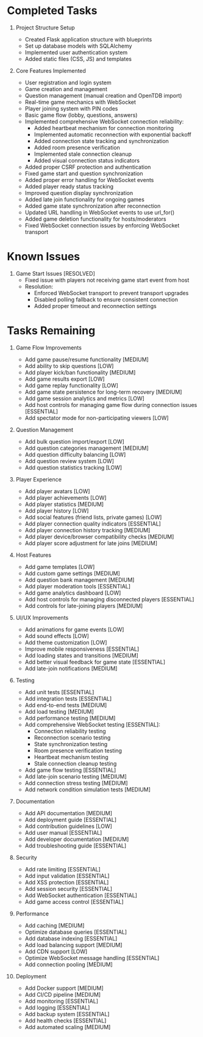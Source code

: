 # Completed Tasks

1. Project Structure Setup
   - Created Flask application structure with blueprints
   - Set up database models with SQLAlchemy
   - Implemented user authentication system
   - Added static files (CSS, JS) and templates

2. Core Features Implemented
   - User registration and login system
   - Game creation and management
   - Question management (manual creation and OpenTDB import)
   - Real-time game mechanics with WebSocket
   - Player joining system with PIN codes
   - Basic game flow (lobby, questions, answers)
   - Implemented comprehensive WebSocket connection reliability:
     - Added heartbeat mechanism for connection monitoring
     - Implemented automatic reconnection with exponential backoff
     - Added connection state tracking and synchronization
     - Added room presence verification
     - Implemented stale connection cleanup
     - Added visual connection status indicators
   - Added proper CSRF protection and authentication
   - Fixed game start and question synchronization
   - Added proper error handling for WebSocket events
   - Added player ready status tracking
   - Improved question display synchronization
   - Added late join functionality for ongoing games
   - Added game state synchronization after reconnection
   - Updated URL handling in WebSocket events to use url_for()
   - Added game deletion functionality for hosts/moderators
   - Fixed WebSocket connection issues by enforcing WebSocket transport

# Known Issues

1. Game Start Issues [RESOLVED]
   - Fixed issue with players not receiving game start event from host
   - Resolution:
     - Enforced WebSocket transport to prevent transport upgrades
     - Disabled polling fallback to ensure consistent connection
     - Added proper timeout and reconnection settings

# Tasks Remaining

1. Game Flow Improvements
   - Add game pause/resume functionality [MEDIUM]
   - Add ability to skip questions [LOW]
   - Add player kick/ban functionality [MEDIUM]
   - Add game results export [LOW]
   - Add game replay functionality [LOW]
   - Add game state persistence for long-term recovery [MEDIUM]
   - Add game session analytics and metrics [LOW]
   - Add host controls for managing game flow during connection issues [ESSENTIAL]
   - Add spectator mode for non-participating viewers [LOW]

2. Question Management
   - Add bulk question import/export [LOW]
   - Add question categories management [MEDIUM]
   - Add question difficulty balancing [LOW]
   - Add question review system [LOW]
   - Add question statistics tracking [LOW]

3. Player Experience
   - Add player avatars [LOW]
   - Add player achievements [LOW]
   - Add player statistics [MEDIUM]
   - Add player history [LOW]
   - Add social features (friend lists, private games) [LOW]
   - Add player connection quality indicators [ESSENTIAL]
   - Add player connection history tracking [MEDIUM]
   - Add player device/browser compatibility checks [MEDIUM]
   - Add player score adjustment for late joins [MEDIUM]

4. Host Features
   - Add game templates [LOW]
   - Add custom game settings [MEDIUM]
   - Add question bank management [MEDIUM]
   - Add player moderation tools [ESSENTIAL]
   - Add game analytics dashboard [LOW]
   - Add host controls for managing disconnected players [ESSENTIAL]
   - Add controls for late-joining players [MEDIUM]

5. UI/UX Improvements
   - Add animations for game events [LOW]
   - Add sound effects [LOW]
   - Add theme customization [LOW]
   - Improve mobile responsiveness [ESSENTIAL]
   - Add loading states and transitions [MEDIUM]
   - Add better visual feedback for game state [ESSENTIAL]
   - Add late-join notifications [MEDIUM]

6. Testing
   - Add unit tests [ESSENTIAL]
   - Add integration tests [ESSENTIAL]
   - Add end-to-end tests [MEDIUM]
   - Add load testing [MEDIUM]
   - Add performance testing [MEDIUM]
   - Add comprehensive WebSocket testing [ESSENTIAL]:
     - Connection reliability testing
     - Reconnection scenario testing
     - State synchronization testing
     - Room presence verification testing
     - Heartbeat mechanism testing
     - Stale connection cleanup testing
   - Add game flow testing [ESSENTIAL]
   - Add late-join scenario testing [MEDIUM]
   - Add connection stress testing [MEDIUM]
   - Add network condition simulation tests [MEDIUM]

7. Documentation
   - Add API documentation [MEDIUM]
   - Add deployment guide [ESSENTIAL]
   - Add contribution guidelines [LOW]
   - Add user manual [ESSENTIAL]
   - Add developer documentation [MEDIUM]
   - Add troubleshooting guide [ESSENTIAL]

8. Security
   - Add rate limiting [ESSENTIAL]
   - Add input validation [ESSENTIAL]
   - Add XSS protection [ESSENTIAL]
   - Add session security [ESSENTIAL]
   - Add WebSocket authentication [ESSENTIAL]
   - Add game access control [ESSENTIAL]

9. Performance
   - Add caching [MEDIUM]
   - Optimize database queries [ESSENTIAL]
   - Add database indexing [ESSENTIAL]
   - Add load balancing support [MEDIUM]
   - Add CDN support [LOW]
   - Optimize WebSocket message handling [ESSENTIAL]
   - Add connection pooling [MEDIUM]

10. Deployment
    - Add Docker support [MEDIUM]
    - Add CI/CD pipeline [MEDIUM]
    - Add monitoring [ESSENTIAL]
    - Add logging [ESSENTIAL]
    - Add backup system [ESSENTIAL]
    - Add health checks [ESSENTIAL]
    - Add automated scaling [MEDIUM]
